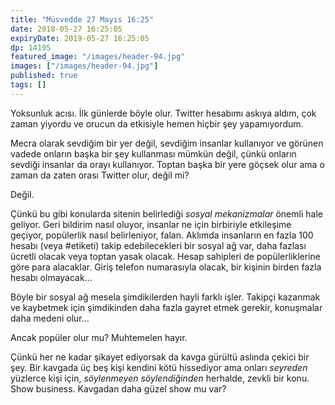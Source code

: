 ```yaml
---
title: "Müsvedde 27 Mayıs 16:25"
date: 2018-05-27 16:25:05
expiryDate: 2019-05-27 16:25:05
dp: 14195
featured_image: "/images/header-94.jpg"
images: ["/images/header-94.jpg"]
published: true
tags: []
---
```




Yoksunluk acısı. İlk günlerde böyle olur. Twitter hesabımı askıya aldım, çok zaman yiyordu ve orucun da etkisiyle hemen hiçbir şey yapamıyordum. 

Mecra olarak sevdiğim bir yer değil, sevdiğim insanlar kullanıyor ve görünen vadede onların başka bir şey kullanması mümkün değil, çünkü onların sevdiği insanlar da orayı kullanıyor. Toptan başka bir yere göçsek olur ama o zaman da zaten orası Twitter olur, değil mi?

Değil. 

Çünkü bu gibi konularda sitenin belirlediği *sosyal mekanizmalar* önemli hale geliyor. Geri bildirim nasıl oluyor, insanlar ne için birbiriyle etkileşime geçiyor, popülerlik nasıl belirleniyor, falan. Aklımda insanların en fazla 100 hesabı (veya #etiketi) takip edebilecekleri bir sosyal ağ var, daha fazlası ücretli olacak veya toptan yasak olacak. Hesap sahipleri de popülerliklerine göre para alacaklar. Giriş telefon numarasıyla olacak, bir kişinin birden fazla hesabı olmayacak...

Böyle bir sosyal ağ mesela şimdikilerden hayli farklı işler. Takipçi kazanmak ve kaybetmek için şimdikinden daha fazla gayret etmek gerekir, konuşmalar daha medeni olur... 

Ancak popüler olur mu? Muhtemelen hayır. 

Çünkü her ne kadar şikayet ediyorsak da kavga gürültü aslında çekici bir şey. Bir kavgada üç beş kişi kendini kötü hissediyor ama onları *seyreden* yüzlerce kişi için, *söylenmeyen söylendiğinden* herhalde, zevkli bir konu. Show business. Kavgadan daha güzel show mu var?


